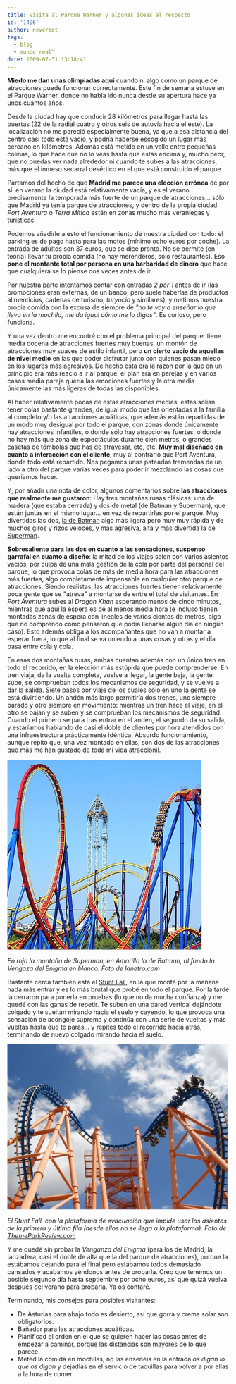 ```yaml
---
title: Visita al Parque Warner y algunas ideas al respecto
id: '1496'
author: neverbot
tags:
  - blog
  - mundo real™
date: 2009-07-31 13:18:41
---
```


**Miedo me dan unas olimpiadas aquí** cuando ni algo como un parque de atracciones puede funcionar correctamente. Este fin de semana estuve en el Parque Warner, donde no había ido nunca desde su apertura hace ya unos cuantos años.

Desde la ciudad hay que conducir 28 kilómetros para llegar hasta las puertas (22 de la radial cuatro y otros seis de autovía hacia el este). La localización no me pareció especialmente buena, ya que a esa distancia del centro casi todo está vacío, y podría haberse escogido un lugar más cercano en kilómetros. Además está metido en un valle entre pequeñas colinas, lo que hace que no lo veas hasta que estás encima y, mucho peor, que no puedas ver nada alrededor ni cuando te subes a las atracciones, más que el inmeso secarral desértico en el que está construido el parque.

Partamos del hecho de que **Madrid me parece una elección errónea** de por sí: en verano la ciudad está relativamente vacía, y es el verano precisamente la temporada más fuerte de un parque de atracciones... sólo que Madrid ya tenía parque de atracciones, y dentro de la propia ciudad. _Port Aventura_ o _Terra Mítica_ están en zonas mucho más veraniegas y turísticas.

Podemos añadirle a esto el funcionamiento de nuestra ciudad con todo: el parking es de pago hasta para las motos (mínimo ocho euros por coche). La entrada de adultos son 37 euros, que se dice pronto. No se permite (en teoría) llevar tu propia comida (no hay merenderos, sólo restaurantes). Eso **pone el montante total por persona en una barbaridad de dinero** que hace que cualquiera se lo piense dos veces antes de ir.

Por nuestra parte intentamos contar con entradas _2 por 1_ antes de ir (las promociones eran externas, de un banco, pero suele haberlas de productos alimenticios, cadenas de turismo, _turyocio_ y similares), y metimos nuestra propia comida con la excusa de siempre de _"no te voy a enseñar lo que llevo en la mochila, me da igual cómo me lo digas"_. Es curioso, pero funciona.

Y una vez dentro me encontré con el problema principal del parque: tiene media docena de atracciones fuertes muy buenas, un montón de atracciones muy suaves de estilo infantil, pero **un cierto vacío de aquellas de nivel medio** en las que poder disfrutar junto con quienes pasan miedo en los lugares más agresivos. De hecho esta era la razón por la que en un principio era más reacio a ir al parque: el plan era en parejas y en varios casos media pareja quería las emociones fuertes y la otra media únicamente las más ligeras de todas las disponibles.

Al haber relativamente pocas de estas atracciones medias, estas solían tener colas bastante grandes, de igual modo que las orientadas a la familia al completo y/o las atracciones acuáticas, que además están repartidas de un modo muy desigual por todo el parque, con zonas donde únicamente hay atracciones infantiles, o donde sólo hay atracciones fuertes, o donde no hay más que zona de espectáculos durante cien metros, o grandes casetas de tómbolas que has de atravesar, etc, etc. **Muy mal diseñado en cuanto a interacción con el cliente**, muy al contrario que Port Aventura, donde todo está repartido. Nos pegamos unas pateadas tremendas de un lado a otro del parque varias veces para poder ir mezclando las cosas que queríamos hacer.

Y, por añadir una nota de color, algunos comentarios sobre **las atracciones que realmente me gustaron**: Hay tres montañas rusas clásicas: una de madera (que estaba cerrada) y dos de metal (de Batman y Superman), que están juntas en el mismo lugar... en vez de repartirlas por el parque. Muy divertidas las dos, [la de Batman](http://www.infocoasters.com/batman-la-fuga) algo más ligera pero muy muy rápida y de muchos giros y rizos veloces, y más agresiva, alta y más divertida [la de Superman](http://www.infocoasters.com/superman-la-atraccion-de-acero).

**Sobresaliente para las dos en cuanto a las sensaciones,  suspenso garrafal en cuanto a diseño**: la mitad de los viajes salen con varios asientos vacíos, por culpa de una mala gestión de la cola por parte del personal del parque, lo que provoca colas de más de media hora para las atracciones más fuertes, algo completamente impensable en cualquier otro parque de atracciones. Siendo realistas, las atracciones fuertes tienen relativamente poca gente que se "atreva" a montarse de entre el total de visitantes. En _Port Aventura_ subes al _Dragon Khan_ esperando menos de cinco minutos, mientras que aquí la espera es de al menos media hora (e incluso tienen montadas zonas de espera con lineales de varios cientos de metros, algo que no comprendo cómo pensaron que podía llenarse algún día en ningún caso). Esto además obliga a los acompañantes que no van a montar a esperar fuera, lo que al final se va uniendo a unas cosas y otras y el día pasa entre cola y cola.

En esas dos montañas rusas, ambas cuentan además con un único tren en todo el recorrido, en la elección más estúpida que puede comprenderse. En tren viaja, da la vuelta completa, vuelve a llegar, la gente baja, la gente sube, se comprueban todos los mecanismos de seguridad, y se vuelve a dar la salida. Siete pasos por viaje de los cuales sólo en uno la gente se está divirtiendo. Un andén más largo permitiría dos trenes, uno siempre parado y otro siempre en movimiento: mientras un tren hace el viaje, en el otro se bajan y se suben y se comprueban los mecanismos de seguridad. Cuando el primero se para tras entrar en el andén, el segundo da su salida, y estaríamos hablando de casi el doble de clientes por hora atendidos con una infraestructura prácticamente idéntica. Absurdo funcionamiento, aunque repito que, una vez montado en ellas, son dos de las atracciones que más me han gustado de toda mi vida atraccionil.

![parque warner madrid](./visita-al-parque-warner-y-algunas-ideas-al-respecto/parque-warner-madrid.jpg "parque warner madrid")

_En rojo la montaña de Superman, en Amarillo la de Batman, al fondo la Vengaza del Enigma en blanco. Foto de lanetro.com_

Bastante cerca también está el [Stunt Fall](http://www.infocoasters.com/stunt-fall-ida-y-vuelta), en la que monté por la mañana nada más entrar y es lo más brutal que probé en todo el parque. Por la tarde la cerraron para ponerla en pruebas (lo que no da mucha confianza) y me quedé con las ganas de repetir. Te suben en una pared vertical dejándote colgado y te sueltan mirando hacia el suelo y cayendo, lo que provoca una sensación de acongoje suprema y continúa con una serie de vueltas y más vueltas hasta que te paras... y repites todo el recorrido hacia atrás, terminando de nuevo colgado mirando hacia el suelo.

![Stunt Fall](./visita-al-parque-warner-y-algunas-ideas-al-respecto/Stunt-Fall.jpg "Stunt Fall")

_El Stunt Fall, con la plataforma de evacuación que impide usar los asientos de la primera y última fila (desde ellos no se llega a la plataforma). Foto de [ThemeParkReview.com](http://www.themeparkreview.com/wbmw2006/wbmw4.htm)_

Y me quedé sin probar la _Venganza del Enigma_ (para los de Madrid, la lanzadera, casi el doble de alta que la del parque de atracciones), porque la estábamos dejando para el final pero estábamos todos demasiado cansados y acabamos yéndonos antes de probarla. Creo que tenemos un posible segundo día hasta septiembre por ocho euros, así que quizá vuelva después del verano para probarla. Ya os contaré.

Terminando, mis consejos para posibles visitantes:

*   De Asturias para abajo todo es desierto, así que gorra y crema solar son obligatorios.
*   Bañador para las atracciones acuáticas.
*   Planificad el orden en el que se quieren hacer las cosas antes de empezar a caminar, porque las distancias son mayores de lo que parece.
*   Meted la comida en mochilas, no las enseñéis en la entrada _os digan lo que os digan_ y dejadlas en el servicio de taquillas para volver a por ellas a la hora de comer.